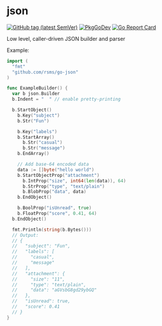 # json

[![GitHub tag (latest SemVer)](https://img.shields.io/github/tag/rsms/go-json.svg)][godoc]
[![PkgGoDev](https://pkg.go.dev/badge/github.com/rsms/go-json)][godoc]
[![Go Report Card](https://goreportcard.com/badge/github.com/rsms/go-json)](https://goreportcard.com/report/github.com/rsms/go-json)

[godoc]: https://pkg.go.dev/github.com/rsms/go-json

Low level, caller-driven JSON builder and parser

Example:

```go
import (
  "fmt"
  "github.com/rsms/go-json"
)

func ExampleBuilder() {
  var b json.Builder
  b.Indent = "  " // enable pretty-printing

  b.StartObject()
    b.Key("subject")
    b.Str("Fun")

    b.Key("labels")
    b.StartArray()
      b.Str("casual")
      b.Str("message")
    b.EndArray()

    // Add base-64 encoded data
    data := []byte("hello world")
    b.StartObjectProp("attachment")
      b.IntProp("size", int64(len(data)), 64)
      b.StrProp("type", "text/plain")
      b.BlobProp("data", data)
    b.EndObject()

    b.BoolProp("isUnread", true)
    b.FloatProp("score", 0.41, 64)
  b.EndObject()

  fmt.Println(string(b.Bytes()))
  // Output:
  // {
  //   "subject": "Fun",
  //   "labels": [
  //     "casual",
  //     "message"
  //   ],
  //   "attachment": {
  //     "size": "11",
  //     "type": "text/plain",
  //     "data": "aGVsbG8gd29ybGQ"
  //   },
  //   "isUnread": true,
  //   "score": 0.41
  // }
}
```

